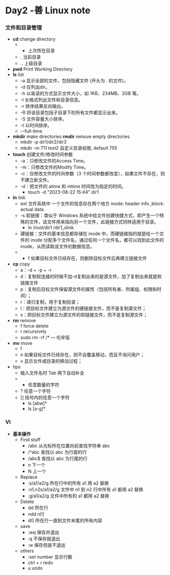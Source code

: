 # Day2 -善 Linux note

### 文件和目录管理

- **cd** change directory
    - - 上次所在目录
    - . 当前目录
    - .. 上级目录
- **pwd** Print Working Directory
- **ls** list
    - -a 显示全部的文件，包括隐藏文件 (开头为 . 的文件)。
    - -d 仅列出dir。
    - -h 以易读的方式显示文件大小，如 1KB、234MB、2GB 等。
    - -l 长格式列出文件和目录信息。
    - -r 排序结果反向输出。
    - -R 将该目录包括子目录下的所有文件都显示出来。
    - -S 文件容量大小排序。
    - -t 以时间排序。
    - --full-time
- **mkdir** make directories **rmdir** remove empty directories
    - mkdir -p dir1/dir2/dir3
    - mkdir -m 711 test2 自定义目录权限, default 755
- **touch** 创建文件/修改时间参数
    - -a：只修改文件的Access Time。
    - -m：只修改文件的Modify Time。
    - -c：仅修改文件的时间参数（3 个时间参数都改变），如果文件不存在，则不建立新文件。
    - -d：把文件的 atime 和 mtime 时间改为指定的时间。
        - touch -d "2023-08-22 15:44" dir1
- **ln** link
    - ext 文件系统中 一个文件的信息存在两个地方 inode: header info ,block: actual data
    - -s 软链接：类似于 Windows 系统中给文件创建快捷方式，即产生一个特殊的文件，该文件用来指向另一个文件，此链接方式同样适用于目录。
        - ln /root/dir1 /dir1_slink
    - 硬链接：文件的基本信息都存储在 inode 中，而硬链接指的就是给一个文件的 inode 分配多个文件名，通过任何一个文件名，都可以找到此文件的 inode，从而读取该文件的数据信息。
    - - f 如果目标文件已经存在，则删除目标文件后再建立链接文件
- **cp** copy
    - a：-d + -p + -r
    - d：复制软连接的时候不加-d复制出来的是源文件，加了复制出来就是软链接文件
    - p：复制后目标文件保留源文件的属性（包括所有者、所属组、权限和时间）；
    - r：递归复制，用于复制目录；
    - l：把目标文件建立为源文件的硬链接文件，而不是复制源文件；
    - s：把目标文件建立为源文件的软链接文件，而不是复制源文件；
- **rm** remove
    - f force delete
    - r recursively
    - sudo rm -rf /*   — 吃牢饭
- **mv** move
    - f
    - n 如果目标文件已经存在，则不会覆盖移动，而且不询问用户；
    - v 显示文件或目录的移动过程；
- tips
    - 输入文件名时 Tab 两下自动补全
    - * 任意数量的字符
    - ? 任意一个字符
    - [] 括号内的任意一个字符
        - ls [abw]*
        - ls [a-g]*

### Vi

- **基本操作**
    - Find stuff
        - /abc	从光标所在位置向前查找字符串 abc
        - /^abc 查找以 abc 为行首的行
        - /abc$ 查找以 abc 为行尾的行
        - n 下一个
        - N 上一个
    - Replace
        - :s/a1/a2/g 所在行中的所有 a1 用 a2 替换
        - :n1,n2s/a1/a2/g 文件中 n1 到 n2 行中所有 a1 都用 a2 替换
        - :g/a1/a2/g  文件中所有的 a1 都用 a2 替换
    - Delete
        - dd 所在行
        - ndd	n行
        - dG 所在行一直到文件末尾的所有内容
    - save
        - :wq	保存并退出
        - :q	不保存就退出
        - :w	保存但是不退出
    - others
        - :set number 显示行数
        - ctrl + r redo
        - u undo
